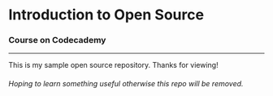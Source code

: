 # Introduction to Open Source 
### Course on Codecademy
---

This is my sample open source repository.
Thanks for viewing!


###### Hoping to learn something useful otherwise this repo will be removed.

